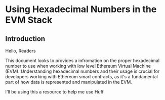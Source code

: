 # Using Hexadecimal Numbers in the EVM Stack

## Introduction

Hello, Readers

This document looks to provides a infromation on the proper hexadecimal number to use when working with low level Ethereum Virtual Machine (EVM). 
Understanding hexadecimal numbers and their usage is crucial for developers working with Ethereum smart contracts, 
as it's a fundamental part of how data is represented and manipulated in the EVM. 

I'll be using this a resource to help me use Huff



